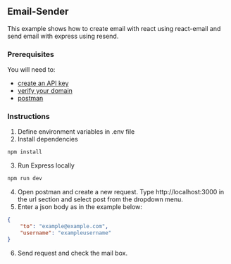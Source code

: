 ## Email-Sender
This example shows how to create email with react using react-email and send email with express using resend.

### Prerequisites
You will need to: 

- [create an API key](https://resend.com/api-keys)
- [verify your domain](https://resend.com/domains)
- [postman](https://www.postman.com/downloads/)

### Instructions
1. Define environment variables in .env file
2. Install dependencies
```bash
npm install
```
3. Run Express locally
```bash
npm run dev
```
4. Open postman and create a new request. Type http://localhost:3000 in the url section and select post from the dropdown menu.
5. Enter a json body as in the example below: 
```json
{
    "to": "example@example.com",
    "username": "exampleusername"
}
```
6. Send request and check the mail box.